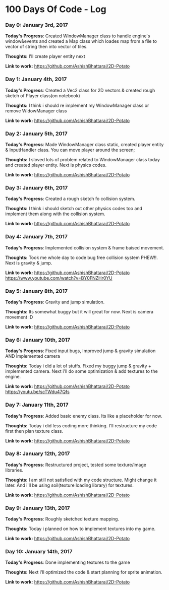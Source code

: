 # 100 Days Of Code - Log

### Day 0: January 3rd, 2017

**Today's Progress**: Created WindowManager class to handle engine's window&events and created a Map class which loades map from a file to vector of string then into vector of tiles.

**Thoughts:** I'll create player entity next

**Link to work:** https://github.com/AshishBhattarai/2D-Potato


### Day 1: January 4th, 2017

**Today's Progress**: Created a Vec2 class for 2D vectors & created rough sketch of Player class(on notebook)

**Thoughts:** I think i should re implement my WindowManager class or remove WidowManager class

**Link to work:** https://github.com/AshishBhattarai/2D-Potato


### Day 2: January 5th, 2017

**Today's Progress**: Made WindowManager class static, created player entity & InputHandler class. You can move player around the screen;

**Thoughts:** I sloved lots of problem related to WindowManager class today and created player entity. Next is physics codes.

**Link to work:** https://github.com/AshishBhattarai/2D-Potato


### Day 3: January 6th, 2017

**Today's Progress**: Created a rough sketch fo collision system.

**Thoughts:** I think i should sketch out other physics codes too and implement them along with the collision system.

**Link to work:** https://github.com/AshishBhattarai/2D-Potato


### Day 4: January 7th, 2017

**Today's Progress**: Implemented collision system & frame baised movement.

**Thoughts:** Took me whole day to code bug free collision system PHEW!!. Next is gravity & jump.

**Link to work:** https://github.com/AshishBhattarai/2D-Potato	
				  https://www.youtube.com/watch?v=BY0FNZHr0YU
				  
### Day 5: January 8th, 2017

**Today's Progress**: Gravity and jump simulation.

**Thoughts:** Its somewhat buggy but it will great for now. Next is camera movement :D

**Link to work:** https://github.com/AshishBhattarai/2D-Potato	


### Day 6: January 10th, 2017

**Today's Progress**: Fixed input bugs, Improved jump & gravity simulation AND implemented camera

**Thoughts:** Today i did a lot of stuffs. Fixed my buggy jump & gravity + implemented camera. Next i'll do some optimization & add textures to the engine.

**Link to work:** https://github.com/AshishBhattarai/2D-Potato	
				  https://youtu.be/scTWdu47Qfs
				  
				  
### Day 7: January 11th, 2017

**Today's Progress**: Added basic enemy class. Its like a placeholder for now.

**Thoughts:** Today i did less coding more thinking. I'll restructure my code first then plan texture class.

**Link to work:** https://github.com/AshishBhattarai/2D-Potato	

### Day 8: January 12th, 2017

**Today's Progress**: Restructured project, tested some texture/image libraries.

**Thoughts:** I am still not satisfied with my code structure. Might change it later. And i'll be using soil(texture loading library) for textures.

**Link to work:** https://github.com/AshishBhattarai/2D-Potato

### Day 9: January 13th, 2017

**Today's Progress**: Roughly sketched texture mapping. 

**Thoughts:** Today i planned on how to implement textures into my game.

**Link to work:** https://github.com/AshishBhattarai/2D-Potato

### Day 10: January 14th, 2017

**Today's Progress**: Done implementing textures to the game

**Thoughts:** Next i'll optimized the code & start planning for sprite animation.

**Link to work:** https://github.com/AshishBhattarai/2D-Potato
